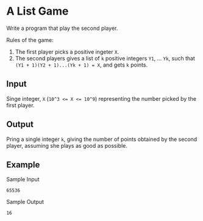 # A List Game

Write a program that play the second player.

Rules of the game:

1. The first player picks a positive ingeter `X`.
2. The second players gives a list of `k` positive integers `Y1`, ... `Yk`, such that `(Y1 + 1)(Y2 + 1)...(Yk + 1) = X`, and gets `k` points.

## Input

Singe integer, `X` (`10^3 <= X <= 10^9`) representing the number picked by the first player.

## Output

Pring a single integer `k`, giving the number of points obtained by the second player, assuming she plays as good as possible.

## Example

Sample Input

```
65536
```

Sample Output

```
16
```
